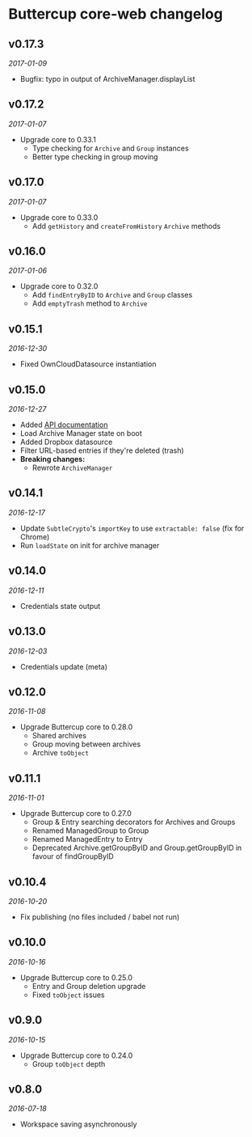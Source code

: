 # Buttercup core-web changelog

## v0.17.3
_2017-01-09_

 * Bugfix: typo in output of ArchiveManager.displayList

## v0.17.2
_2017-01-07_

 * Upgrade core to 0.33.1
   * Type checking for `Archive` and `Group` instances
   * Better type checking in group moving

## v0.17.0
_2017-01-07_

 * Upgrade core to 0.33.0
   * Add `getHistory` and `createFromHistory` `Archive` methods

## v0.16.0
_2017-01-06_

 * Upgrade core to 0.32.0
   * Add `findEntryByID` to `Archive` and `Group` classes
   * Add `emptyTrash` method to `Archive`

## v0.15.1
_2016-12-30_

 * Fixed OwnCloudDatasource instantiation

## v0.15.0
_2016-12-27_

 * Added [API documentation](API.md)
 * Load Archive Manager state on boot
 * Added Dropbox datasource
 * Filter URL-based entries if they're deleted (trash)
 * **Breaking changes:**
    * Rewrote `ArchiveManager`

## v0.14.1
_2016-12-17_

 * Update `SubtleCrypto`'s `importKey` to use `extractable: false` (fix for Chrome)
 * Run `loadState` on init for archive manager

## v0.14.0
_2016-12-11_

 * Credentials state output

## v0.13.0
_2016-12-03_

 * Credentials update (meta)

## v0.12.0
_2016-11-08_

 * Upgrade Buttercup core to 0.28.0
   * Shared archives
   * Group moving between archives
   * Archive `toObject` 

## v0.11.1
_2016-11-01_

 * Upgrade Buttercup core to 0.27.0
   * Group & Entry searching decorators for Archives and Groups
   * Renamed ManagedGroup to Group
   * Renamed ManagedEntry to Entry
   * Deprecated Archive.getGroupByID and Group.getGroupByID in favour of findGroupByID

## v0.10.4
_2016-10-20_

 * Fix publishing (no files included / babel not run)

## v0.10.0
_2016-10-16_

 * Upgrade Buttercup core to 0.25.0
    * Entry and Group deletion upgrade
    * Fixed `toObject` issues

## v0.9.0
_2016-10-15_

 * Upgrade Buttercup core to 0.24.0
    * Group `toObject` depth

## v0.8.0
_2016-07-18_

 * Workspace saving asynchronously
